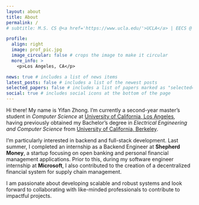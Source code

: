 ```yaml
---
layout: about
title: About
permalink: /
# subtitle: M.S. CS @<a href='https://www.ucla.edu/'>UCLA</a> | EECS @ <a href='https://www.berkeley.edu/'>UC Berkeley</a> | ex-SDE Intern @Microsoft

profile:
  align: right
  image: prof_pic.jpg
  image_circular: false # crops the image to make it circular
  more_info: >
    <p>Los Angeles, CA</p>

news: true # includes a list of news items
latest_posts: false # includes a list of the newest posts
selected_papers: false # includes a list of papers marked as "selected={true}"
social: true # includes social icons at the bottom of the page
---
```


Hi there! My name is Yifan Zhong. I’m currently a second-year master’s student in *Computer Science* at [University of California, Los Angeles](https://www.ucla.edu/), having previously obtained my Bachelor’s degree in *Electrical Engineering and Computer Science* from [University of California, Berkeley](https://www.berkeley.edu/).

I’m particularly interested in backend and full-stack development. Last summer, I completed an internship as a Backend Engineer at **Shepherd Money**, a startup focusing on open banking and personal financial management applications. Prior to this, during my software engineer internship at **Microsoft**, I also contributed to the creation of a decentralized financial system for supply chain management.

I am passionate about developing scalable and robust systems and look forward to collaborating with like-minded professionals to contribute to impactful projects.
